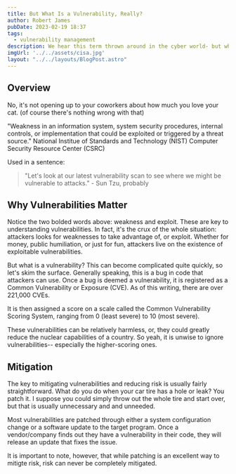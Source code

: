 ```yaml
---
title: But What Is a Vulnerability, Really?
author: Robert James
pubDate: 2023-02-19 18:37
tags:
  - vulnerability management
description: We hear this term thrown around in the cyber world- but what does it really mean?
imgUrl: '../../assets/cisa.jpg'
layout: "../../layouts/BlogPost.astro"
---
```


## Overview

No, it's not opening up to your coworkers about how much you love your cat. (of course there's nothing wrong with that)

"Weakness in an information system, system security procedures, internal controls, or implementation that could be exploited or triggered by a threat source." National Institue of Standards and Technology (NIST) Computer Security Resource Center (CSRC)

Used in a sentence: 
> "Let's look at our latest vulnerability scan to see where we might be vulnerable to attacks." - Sun Tzu, probably

## Why Vulnerabilities Matter

Notice the two bolded words above: weakness and exploit. These are key to understanding vulnerabilities. In fact, it's the crux of the whole situation: attackers looks for weaknesses to take advantage of, or exploit. Whether for money, public humiliation, or just for fun, attackers live on the existence of exploitable vulnerabilities.

But what is a vulnerability? This can become complicated quite quickly, so let's skim the surface. Generally speaking, this is a bug in code that attackers can use. Once a bug is deemed a vulnerability, it is registered as a Common Vulnerability or Exposure (CVE). As of this writing, there are over 221,000 CVEs.

It is then assigned a score on a scale called the Common Vulnerability Scoring System, ranging from 0 (least severe) to 10 (most severe).

These vulnerabilities can be relatively harmless, or, they could greatly reduce the nuclear capabilities of a country. So yeah, it is unwise to ignore vulnerabilities-- especially the higher-scoring ones.

## Mitigation

The key to mitigating vulnerabilities and reducing risk is usually fairly straightforward. What do you do when your car tire has a hole or leak? You patch it. I suppose you could simply throw out the whole tire and start over, but that is usually unnecessary and and unneeded.

Most vulnerabilities are patched through either a system configuration change or a software update to the target program. Once a vendor/company finds out they have a vulnerability in their code, they will release an update that fixes the issue.

It is important to note, however, that while patching is an excellent way to mitigte risk, risk can never be completely mitigated.